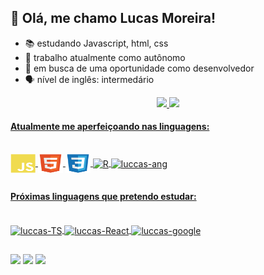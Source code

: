  ## 👋 Olá, me chamo Lucas Moreira!
 
 - 📚 estudando Javascript, html, css
 - 💼 trabalho atualmente como autônomo
 - 🙌 em busca de uma oportunidade como desenvolvedor
 - 🗣️ nível de inglês: intermedário
 
 <div align="center">
  <a href="https://github.com/luccasme">
  <img height="150em" src="https://github-readme-stats.vercel.app/api?username=luccasme&show_icons=true&theme=dark&include_all_commits=true&count_private=true"/>
  <img height="150em" src="https://github-readme-stats.vercel.app/api/top-langs/?username=luccasme&layout=compact&langs_count=7&theme=dark"/>
</div>
 
#### Atualmente me aperfeiçoando nas linguagens:
 <div style="display: inline_block"><br>
  <img align="center" alt="luccas-Js" height="30" width="40" src="https://raw.githubusercontent.com/devicons/devicon/master/icons/javascript/javascript-plain.svg">
  <img align="center" alt="luccas-HTML" height="30" width="40" src="https://raw.githubusercontent.com/devicons/devicon/master/icons/html5/html5-original.svg">
  <img align="center" alt="luccas-CSS" height="30" width="40" src="https://raw.githubusercontent.com/devicons/devicon/master/icons/css3/css3-original.svg">
  <img align="center" alt="R" height="30" width="40" src="https://cdn.jsdelivr.net/gh/devicons/devicon/icons/nodejs/nodejs-original.svg" />
  <img align="center" alt="luccas-ang" height="30" width="40" src="https://cdn.jsdelivr.net/gh/devicons/devicon/icons/angularjs/angularjs-original.svg" />
  
##

#### Próximas linguagens que pretendo estudar:
<div style="display: inline_block"><br>
  
  <img align="center" alt="luccas-TS" height="30" width="40" src="https://cdn.jsdelivr.net/gh/devicons/devicon/icons/typescript/typescript-original.svg" />     
  <img align="center" alt="luccas-React" height="30" width="40" src="https://cdn.jsdelivr.net/gh/devicons/devicon/icons/react/react-original.svg" />
  <img align="center" alt="luccas-google" height="30" width="40" src="https://cdn.jsdelivr.net/gh/devicons/devicon/icons/googlecloud/googlecloud-original.svg" />
  
##

<div> 
  <a href="https://www.instagram.com/luccas.mn" target="_blank"><img src="https://img.shields.io/badge/-Instagram-%23E4405F?style=for-the-badge&logo=instagram&logoColor=white" target="_blank"></a>
 <a href="https://discord.gg/luccas.gg#5178" target="_blank"><img src="https://img.shields.io/badge/Discord-7289DA?style=for-the-badge&logo=discord&logoColor=white" target="_blank"></a> 
  <a href="https://www.linkedin.com/in/lucas-moreira-a75548232" target="_blank"><img src="https://img.shields.io/badge/-LinkedIn-%230077B5?style=for-the-badge&logo=linkedin&logoColor=white" target="_blank"></a> 
 
</div>

